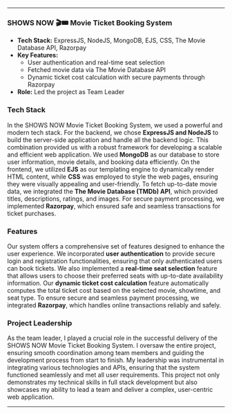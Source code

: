 
---

### SHOWS NOW 🎬🎟️ Movie Ticket Booking System
- **Tech Stack:** ExpressJS, NodeJS, MongoDB, EJS, CSS, The Movie Database API, Razorpay
- **Key Features:**
  - User authentication and real-time seat selection
  - Fetched movie data via The Movie Database API
  - Dynamic ticket cost calculation with secure payments through Razorpay
- **Role:** Led the project as Team Leader

### Tech Stack
In the SHOWS NOW Movie Ticket Booking System, we used a powerful and modern tech stack. For the backend, we chose **ExpressJS and NodeJS** to build the server-side application and handle all the backend logic. This combination provided us with a robust framework for developing a scalable and efficient web application. We used **MongoDB** as our database to store user information, movie details, and booking data efficiently. On the frontend, we utilized **EJS** as our templating engine to dynamically render HTML content, while **CSS** was employed to style the web pages, ensuring they were visually appealing and user-friendly. To fetch up-to-date movie data, we integrated the **The Movie Database (TMDb) API**, which provided titles, descriptions, ratings, and images. For secure payment processing, we implemented **Razorpay**, which ensured safe and seamless transactions for ticket purchases.

### Features
Our system offers a comprehensive set of features designed to enhance the user experience. We incorporated **user authentication** to provide secure login and registration functionalities, ensuring that only authenticated users can book tickets. We also implemented a **real-time seat selection** feature that allows users to choose their preferred seats with up-to-date availability information. Our **dynamic ticket cost calculation** feature automatically computes the total ticket cost based on the selected movie, showtime, and seat type. To ensure secure and seamless payment processing, we integrated **Razorpay**, which handles online transactions reliably and safely.

### Project Leadership
As the team leader, I played a crucial role in the successful delivery of the SHOWS NOW Movie Ticket Booking System. I oversaw the entire project, ensuring smooth coordination among team members and guiding the development process from start to finish. My leadership was instrumental in integrating various technologies and APIs, ensuring that the system functioned seamlessly and met all user requirements. This project not only demonstrates my technical skills in full stack development but also showcases my ability to lead a team and deliver a complex, user-centric web application.

---

